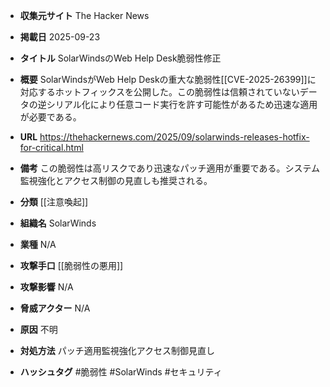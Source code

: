 - **収集元サイト**
The Hacker News

- **掲載日**
2025-09-23

- **タイトル**
SolarWindsのWeb Help Desk脆弱性修正

- **概要**
SolarWindsがWeb Help Deskの重大な脆弱性[[CVE-2025-26399]]に対応するホットフィックスを公開した。この脆弱性は信頼されていないデータの逆シリアル化により任意コード実行を許す可能性があるため迅速な適用が必要である。

- **URL**
https://thehackernews.com/2025/09/solarwinds-releases-hotfix-for-critical.html

- **備考**
この脆弱性は高リスクであり迅速なパッチ適用が重要である。システム監視強化とアクセス制御の見直しも推奨される。

- **分類**
[[注意喚起]]

- **組織名**
SolarWinds

- **業種**
N/A

- **攻撃手口**
[[脆弱性の悪用]]

- **攻撃影響**
N/A

- **脅威アクター**
N/A

- **原因**
不明

- **対処方法**
パッチ適用監視強化アクセス制御見直し

- **ハッシュタグ**
#脆弱性 #SolarWinds #セキュリティ
